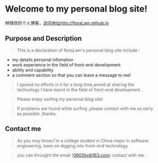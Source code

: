 Welcome to my personal blog site!
==================

林锦欣的个人博客，[访问地址http://floraLam.github.io](http://floraLam.github.io)

Purpose and Description
------------------

>This is a declaration of floraLam's personal blog site include :
*	my details personal infomation
*	work experience in the field of front-end development
*	ability and capability
*	a comment section so that you can leave a message to me!

>I spared no efforts in it for a long time,aimed at sharing the technology I have learnt in the field of front-end development .

> Please enjoy surfing my personal blog site!

>  If problems are found while surfing ,please contact with me  as early as possible ,thanks.


Contact me
-----------------

>As you may know,I'm a college student in China major in software engineering,
keen on digging into front-end technology.

>you can throught the email (0603ljx@163.com) contact with me .
